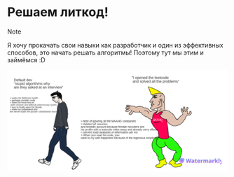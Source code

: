 # Решаем литкод!

> [!NOTE]
> Я хочу прокачать свои навыки как разработчик и один из эффективных способов, это начать решать алгоритмы! Поэтому тут мы этим и займёмся :D


![Мой мем](mem.png)
